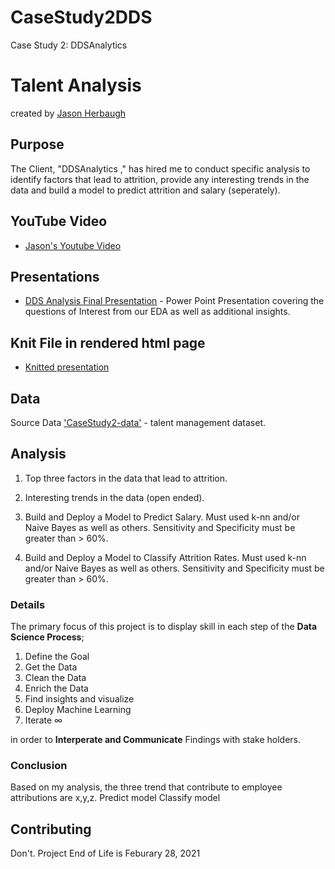 # CaseStudy2DDS
Case Study 2: DDSAnalytics 

# Talent Analysis 

created by [Jason Herbaugh](https://github.com/jherbaugh) 

## Purpose

The Client, "DDSAnalytics ," has hired me to conduct specific analysis to identify factors that lead to attrition, provide any interesting trends in the data and build a model to predict attrition and salary (seperately).

## YouTube Video
* [Jason's Youtube Video](https://www.youtube.com/watch?v=pkeAmR0H_j8) 


## Presentations

* [DDS Analysis Final Presentation](https://github.com/jherbaugh/CaseStudy2DDS/blob/main/DDS%20Analytics%20Presentation.pptx) - Power Point Presentation covering the questions of Interest from our EDA as well as additional insights.

## Knit File in rendered html page

* [Knitted presentation](https://github.com/jherbaugh/CaseStudy2DDS/blob/main/DDSAnalytics_EDA.html)

## Data
Source Data ['CaseStudy2-data'](https://github.com/jherbaugh/CaseStudy2DDS/blob/main/CaseStudy2-data.csv) - talent management dataset.

## Analysis

1. Top three factors in the data that lead to attrition.

2. Interesting trends in the data (open ended).  

3.  Build and Deploy a Model to Predict Salary. Must used k-nn and/or Naive Bayes as well as others.  Sensitivity and Specificity must be greater than > 60%.

4.  Build and Deploy a Model to Classify Attrition Rates. Must used k-nn and/or Naive Bayes as well as others. Sensitivity and Specificity must be greater than > 60%.
    

### Details 
The primary focus of this project is to display skill in each step of the **Data Science Process**; 
1. Define the Goal 
2. Get the Data 
3. Clean the Data
4. Enrich the Data
5. Find insights and visualize
6. Deploy Machine Learning
7. Iterate ∞

in order to **Interperate and Communicate** Findings with stake holders. 

### Conclusion
Based on my analysis, the three trend that contribute to employee attributions are x,y,z. 
Predict model
Classify model



## Contributing

Don't. Project End of Life is Feburary 28, 2021

